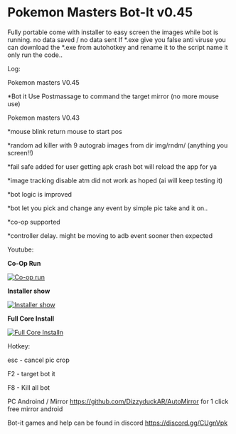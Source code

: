 # Pokemon Masters Bot-It v0.45

Fully portable come with installer to easy screen the images while bot is running.
no data saved / no data sent
If *.exe give you false anti viruse you can download the *.exe from autohotkey and rename it to the script name it only run the code..

Log:

Pokemon masters V0.45

*Bot it Use Postmassage to command the target mirror (no more mouse use)




Pokemon masters V0.43

*mouse blink return mouse to start pos

*random ad killer with 9 autograb images from dir img/rndm/ (anything you screen!!)

*fail safe added for user getting apk crash bot will reload the app for ya

*image tracking disable atm did not work as hoped (ai will keep testing it)

*bot logic is improved

*bot let you pick and change any event by simple pic take and it on..

*co-op supported

*controller delay. might be moving to adb event sooner then expected

Youtube:

**Co-Op Run**


[![Co-op run](https://i9.ytimg.com/vi/W-u14v51vLI/mq2.jpg?sqp=CJirw-sF&rs=AOn4CLBmvKQj34CzSB0fLOE6vMS4QCF5mQ)](https://youtu.be/W-u14v51vLI "Co-op run - Click to Watch!")


**Installer show**


[![Installer show](https://i9.ytimg.com/vi/BYHvAxWxoWE/mq1.jpg?sqp=CMStw-sF&rs=AOn4CLCpS6QxJAgzWodlg__B70-42cVW3w)](https://youtu.be/BYHvAxWxoWE "Installer show - Click to Watch!")

**Full Core Install**


[![Full Core Installn](https://i9.ytimg.com/vi/eImujvM4V3Q/mq2.jpg?sqp=CJirw-sF&rs=AOn4CLC9MpJDm7zjXs6fM7S6dAXgs1nG_w)](https://youtu.be/eImujvM4V3Q "Full Core Install - Click to Watch!")




Hotkey:

esc - cancel pic crop

F2  - target bot it 

F8 - Kill all bot

PC
Androind / Mirror
https://github.com/DizzyduckAR/AutoMirror
for 1 click free mirror android

Bot-it games and help can be found in discord
https://discord.gg/CUgnVpk


